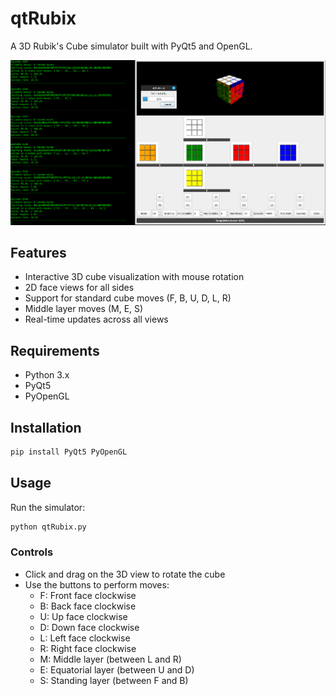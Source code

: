 # qtRubix

A 3D Rubik's Cube simulator built with PyQt5 and OpenGL.

<img src="https://github.com/chrismrutherford/qtRubix/blob/main/qtRubix.png" alt="Rubik's Cube Simulator" width="600"/>

## Features

- Interactive 3D cube visualization with mouse rotation
- 2D face views for all sides
- Support for standard cube moves (F, B, U, D, L, R)
- Middle layer moves (M, E, S)
- Real-time updates across all views

## Requirements

- Python 3.x
- PyQt5
- PyOpenGL

## Installation

```bash
pip install PyQt5 PyOpenGL
```

## Usage

Run the simulator:

```bash
python qtRubix.py
```

### Controls

- Click and drag on the 3D view to rotate the cube
- Use the buttons to perform moves:
  - F: Front face clockwise
  - B: Back face clockwise
  - U: Up face clockwise
  - D: Down face clockwise
  - L: Left face clockwise
  - R: Right face clockwise
  - M: Middle layer (between L and R)
  - E: Equatorial layer (between U and D)
  - S: Standing layer (between F and B)
